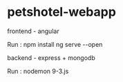 # petshotel-webapp
frontend - angular


Run : npm install
      ng serve --open


backend - express + mongodb


Run : nodemon 9-3.js

